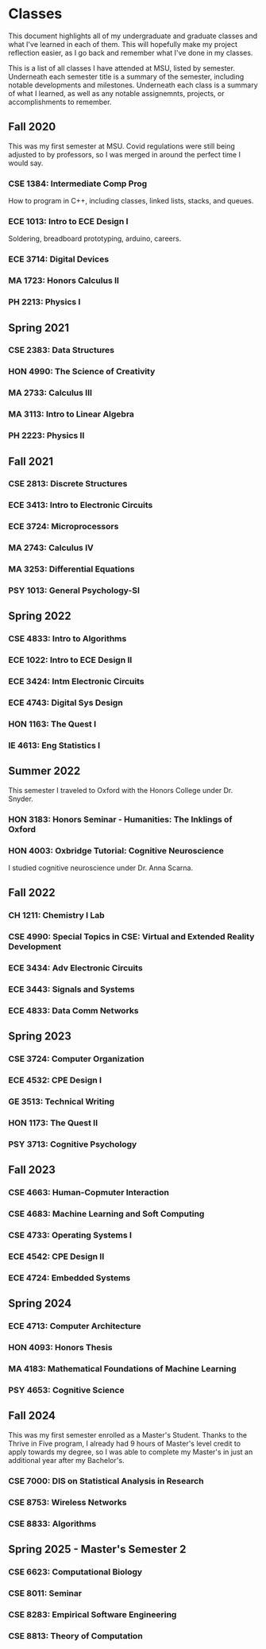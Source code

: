 # Classes

This document highlights all of my undergraduate and graduate classes and what I've learned in each of them. This will hopefully make my project reflection easier, as I go back and remember what I've done in my classes.

This is a list of all classes I have attended at MSU, listed by semester. Underneath each semester title is a summary of the semester, including notable developments and milestones. Underneath each class is a summary of what I learned, as well as any notable assignemnts, projects, or accomplishments to remember.

## Fall 2020

This was my first semester at MSU. Covid regulations were still being adjusted to by professors, so I was merged in around the perfect time I would say.

### CSE 1384: Intermediate Comp Prog

How to program in C++, including classes, linked lists, stacks, and queues.

### ECE 1013: Intro to ECE Design I

Soldering, breadboard prototyping, arduino, careers.

### ECE 3714: Digital Devices

### MA 1723: Honors Calculus II

### PH 2213: Physics I

## Spring 2021

### CSE 2383: Data Structures

### HON 4990: The Science of Creativity

### MA 2733: Calculus III

### MA 3113: Intro to Linear Algebra

### PH 2223: Physics II

## Fall 2021

### CSE 2813: Discrete Structures

### ECE 3413: Intro to Electronic Circuits

### ECE 3724: Microprocessors

### MA 2743: Calculus IV

### MA 3253: Differential Equations

### PSY 1013: General Psychology-SI

## Spring 2022

### CSE 4833: Intro to Algorithms

### ECE 1022: Intro to ECE Design II

### ECE 3424: Intm Electronic Circuits

### ECE 4743: Digital Sys Design

### HON 1163: The Quest I

### IE 4613: Eng Statistics I

## Summer 2022

This semester I traveled to Oxford with the Honors College under Dr. Snyder.

### HON 3183: Honors Seminar - Humanities: The Inklings of Oxford

### HON 4003:  Oxbridge Tutorial: Cognitive Neuroscience

I studied cognitive neuroscience under Dr. Anna Scarna.

## Fall 2022

### CH 1211: Chemistry I Lab

### CSE 4990: Special Topics in CSE: Virtual and Extended Reality Development

### ECE 3434: Adv Electronic Circuits

### ECE 3443: Signals and Systems

### ECE 4833: Data Comm Networks

## Spring 2023

### CSE 3724: Computer Organization

### ECE 4532: CPE Design I

### GE 3513: Technical Writing

### HON 1173: The Quest II

### PSY 3713: Cognitive Psychology

## Fall 2023

### CSE 4663: Human-Copmuter Interaction

### CSE 4683: Machine Learning and Soft Computing

### CSE 4733: Operating Systems I

### ECE 4542: CPE Design II

### ECE 4724: Embedded Systems

## Spring 2024

### ECE 4713: Computer Architecture

### HON 4093: Honors Thesis

### MA 4183: Mathematical Foundations of Machine Learning

### PSY 4653: Cognitive Science

## Fall 2024

This was my first semester enrolled as a Master's Student. Thanks to the Thrive in Five program, I already had 9 hours of Master's level credit to apply towards my degree, so I was able to complete my Master's in just an additional year after my Bachelor's.

### CSE 7000: DIS on Statistical Analysis in Research

### CSE 8753: Wireless Networks

### CSE 8833: Algorithms

## Spring 2025 - Master's Semester 2

### CSE 6623: Computational Biology

### CSE 8011: Seminar

### CSE 8283: Empirical Software Engineering

### CSE 8813: Theory of Computation

